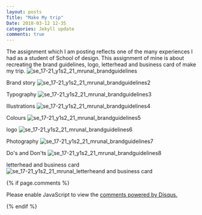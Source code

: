 ```yaml
---
layout: posts
Title: "Make My trip"
Date: 2018-03-12 12-35
categories: Jekyll update
comments: true
---
```




The assignment which I am posting reflects one of the many experiences I had as a student of School of design.
This assignment of mine is about recreating the brand guidelines, logo, letterhead and business card of make my trip.
![se_17-21_y1s2_21_mrunal_brandguidelines](https://user-images.githubusercontent.com/36836512/37871449-adf37db6-300b-11e8-89d8-c9a3b8a5e368.jpg)

Brand story
![se_17-21_y1s2_21_mrunal_brandguidelines2](https://user-images.githubusercontent.com/36836512/37871509-02ca96ac-300d-11e8-9536-ed0d2cca9de8.jpg)

Typography
![se_17-21_y1s2_21_mrunal_brandguidelines3](https://user-images.githubusercontent.com/36836512/37871516-24135290-300d-11e8-9175-8f2b404671c2.jpg)

Illustrations
![se_17-21_y1s2_21_mrunal_brandguidelines4](https://user-images.githubusercontent.com/36836512/37871519-3ea7569c-300d-11e8-9bf1-f991130de636.jpg)

Colours
![se_17-21_y1s2_21_mrunal_brandguidelines5](https://user-images.githubusercontent.com/36836512/37871527-57a48fa2-300d-11e8-8545-28ff6216aa0f.jpg)

logo
![se_17-21_y1s2_21_mrunal_brandguidelines6](https://user-images.githubusercontent.com/36836512/37871535-77fb8346-300d-11e8-9860-58f4baf2c49d.jpg)

Photography
![se_17-21_y1s2_21_mrunal_brandguidelines7](https://user-images.githubusercontent.com/36836512/37871537-915179cc-300d-11e8-9f63-2205eaaf8845.jpg)

Do's and Don'ts
![se_17-21_y1s2_21_mrunal_brandguidelines8](https://user-images.githubusercontent.com/36836512/37871542-aed136e0-300d-11e8-8375-aa626e3d3675.jpg)

letterhead and business card
![se_17-21_y1s2_21_mrunal_letterheand and business card](https://user-images.githubusercontent.com/36836512/37885124-19bab40e-30d1-11e8-9dbc-cabf84a121b0.jpg)



{% if page.comments %}
<div id="disqus_thread"></div>
<script>

/**
*  RECOMMENDED CONFIGURATION VARIABLES: EDIT AND UNCOMMENT THE SECTION BELOW TO INSERT DYNAMIC VALUES FROM YOUR PLATFORM OR CMS.
*  LEARN WHY DEFINING THESE VARIABLES IS IMPORTANT: https://disqus.com/admin/universalcode/#configuration-variables*/
/*
var disqus_config = function () {
this.page.url = PAGE_URL;  // Replace PAGE_URL with your page's canonical URL variable
this.page.identifier = PAGE_IDENTIFIER; // Replace PAGE_IDENTIFIER with your page's unique identifier variable
};
*/
(function() { // DON'T EDIT BELOW THIS LINE
var d = document, s = d.createElement('script');
s.src = 'https://mrunal28-github-io.disqus.com/embed.js';
s.setAttribute('data-timestamp', +new Date());
(d.head || d.body).appendChild(s);
})();
</script>
<noscript>Please enable JavaScript to view the <a href="https://disqus.com/?ref_noscript">comments powered by Disqus.</a></noscript>


 {% endif %}
